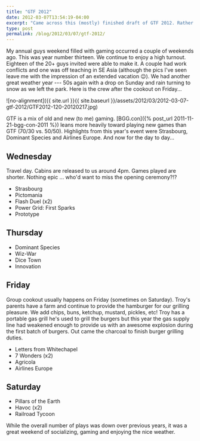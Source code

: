 ```yaml
---
title: "GTF 2012"
date: 2012-03-07T13:54:19-04:00
excerpt: "Came across this (mostly) finished draft of GTF 2012. Rather than delete it, I give it to you with little additional changes. GTF 2013 is coming up in just a few short weeks!"
type: post
permalink: /blog/2012/03/07/gtf-2012/
---
```

My annual guys weekend filled with gaming occurred a couple of weekends ago. This was year number thirteen. We continue to enjoy a high turnout. Eighteen of the 20+ guys invited were able to make it. A couple had work conflicts and one was off teaching in SE Asia (although the pics I've seen leave me with the impression of an extended vacation 😉). We had another great weather year --- 50s again with a drop on Sunday and rain turning to snow as we left the park. Here is the crew after the cookout on Friday...

![no-alignment]({{ site.url }}{{ site.baseurl }}/assets/2012/03/2012-03-07-gtf-2012/GTF2012-120-20120217.jpg)

GTF is a mix of old and new (to me) gaming. [BGG.con]({% post_url 2011-11-21-bgg-con-2011 %}) leans more heavily toward playing new games than GTF (70/30 vs. 50/50). Highlights from this year's event were Strasbourg, Dominant Species and Airlines Europe. And now for the day to day...

## Wednesday

Travel day. Cabins are released to us around 4pm. Games played are shorter. Nothing epic ... who'd want to miss the opening ceremony?!?

  * Strasbourg
  * Pictomania
  * Flash Duel (x2)
  * Power Grid: First Sparks
  * Prototype

## Thursday

  * Dominant Species
  * Wiz-War
  * Dice Town
  * Innovation

## Friday

Group cookout usually happens on Friday (sometimes on Saturday). Troy's parents have a farm and continue to provide the hamburger for our grilling pleasure. We add chips, buns, ketchup, mustard, pickles, etc! Troy has a portable gas grill he's used to grill the burgers but this year the gas supply line had weakened enough to provide us with an awesome explosion during the first batch of burgers. Out came the charcoal to finish burger grilling duties.

  * Letters from Whitechapel
  * 7 Wonders (x2)
  * Agricola
  * Airlines Europe

## Saturday

  * Pillars of the Earth
  * Havoc (x2)
  * Railroad Tycoon

While the overall number of plays was down over previous years, it was a great weekend of socializing, gaming and enjoying the nice weather.
